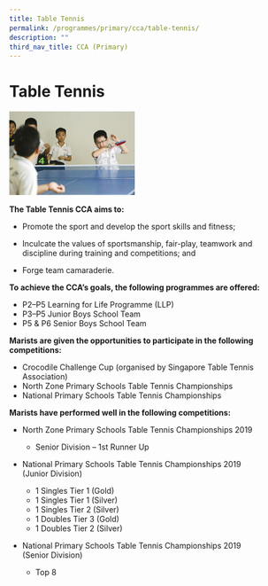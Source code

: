 ```yaml
---
title: Table Tennis
permalink: /programmes/primary/cca/table-tennis/
description: ""
third_nav_title: CCA (Primary)
---
```

# Table Tennis


<img src="/images/CCA/Primary/Table%20Tennis_D1R1092.jpg"  
     style="width:45%">

**The Table Tennis CCA aims to:** 

*   Promote the sport and develop the sport skills and fitness;
*   Inculcate the values of sportsmanship, fair-play, teamwork and discipline during training and competitions; and  
    
*   Forge team camaraderie.

  

**To achieve the CCA’s goals, the following programmes are offered:** 

*   P2–P5 Learning for Life Programme (LLP)
*   P3–P5 Junior Boys School Team
*   P5 & P6 Senior Boys School Team

  

**Marists are given the opportunities to participate in the following competitions:** 

*   Crocodile Challenge Cup (organised by Singapore Table Tennis Association)
*   North Zone Primary Schools Table Tennis Championships
*   National Primary Schools Table Tennis Championships

  

**Marists have performed well in the following competitions:** 

*   North Zone Primary Schools Table Tennis Championships 2019  
    

    *   Senior Division – 1st Runner Up

*   National Primary Schools Table Tennis Championships 2019  
    (Junior Division)

    *   1 Singles Tier 1 (Gold)
    *   1 Singles Tier 1 (Silver)
    *   1 Singles Tier 2 (Silver)
    *   1 Doubles Tier 3 (Gold)
    *   1 Doubles Tier 2 (Silver)

*   National Primary Schools Table Tennis Championships 2019  
    (Senior Division)

    *   Top 8
